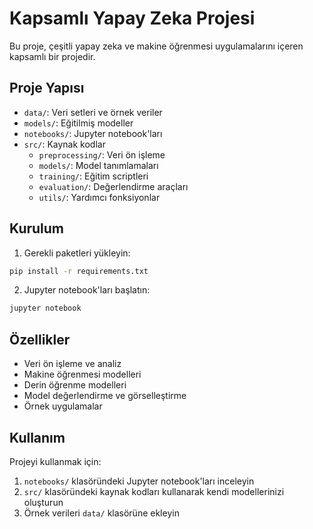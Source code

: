 # Kapsamlı Yapay Zeka Projesi

Bu proje, çeşitli yapay zeka ve makine öğrenmesi uygulamalarını içeren kapsamlı bir projedir.

## Proje Yapısı

- `data/`: Veri setleri ve örnek veriler
- `models/`: Eğitilmiş modeller
- `notebooks/`: Jupyter notebook'ları
- `src/`: Kaynak kodlar
  - `preprocessing/`: Veri ön işleme
  - `models/`: Model tanımlamaları
  - `training/`: Eğitim scriptleri
  - `evaluation/`: Değerlendirme araçları
  - `utils/`: Yardımcı fonksiyonlar

## Kurulum

1. Gerekli paketleri yükleyin:
```bash
pip install -r requirements.txt
```

2. Jupyter notebook'ları başlatın:
```bash
jupyter notebook
```

## Özellikler

- Veri ön işleme ve analiz
- Makine öğrenmesi modelleri
- Derin öğrenme modelleri
- Model değerlendirme ve görselleştirme
- Örnek uygulamalar

## Kullanım

Projeyi kullanmak için:

1. `notebooks/` klasöründeki Jupyter notebook'ları inceleyin
2. `src/` klasöründeki kaynak kodları kullanarak kendi modellerinizi oluşturun
3. Örnek verileri `data/` klasörüne ekleyin 